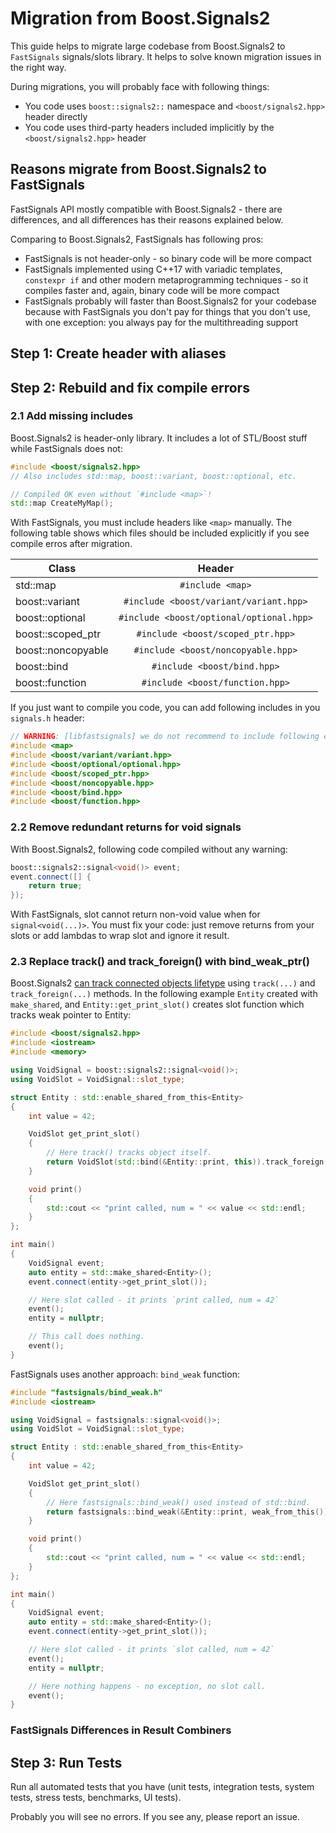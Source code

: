 # Migration from Boost.Signals2

This guide helps to migrate large codebase from Boost.Signals2 to `FastSignals` signals/slots library. It helps to solve known migration issues in the right way.

During migrations, you will probably face with following things:

* You code uses `boost::signals2::` namespace and `<boost/signals2.hpp>` header directly
* You code uses third-party headers included implicitly by the `<boost/signals2.hpp>` header

## Reasons migrate from Boost.Signals2 to FastSignals

FastSignals API mostly compatible with Boost.Signals2 - there are differences, and all differences has their reasons explained below.

Comparing to Boost.Signals2, FastSignals has following pros:

* FastSignals is not header-only - so binary code will be more compact
* FastSignals implemented using C++17 with variadic templates, `constexpr if` and other modern metaprogramming techniques - so it compiles faster and, again, binary code will be more compact
* FastSignals probably will faster than Boost.Signals2 for your codebase because with FastSignals you don't pay for things that you don't use, with one exception: you always pay for the multithreading support

## Step 1: Create header with aliases

## Step 2: Rebuild and fix compile errors

### 2.1 Add missing includes

Boost.Signals2 is header-only library. It includes a lot of STL/Boost stuff while FastSignals does not:

```cpp
#include <boost/signals2.hpp>
// Also includes std::map, boost::variant, boost::optional, etc.

// Compiled OK even without `#include <map>`!
std::map CreateMyMap();
```

With FastSignals, you must include headers like `<map>` manually. The following table shows which files should be included explicitly if you see compile erros after migration.

| Class | Header |
|--------------------|:--------------------------------------:|
| std::map | `#include <map>` |
| boost::variant | `#include <boost/variant/variant.hpp>` |
| boost::optional | `#include <boost/optional/optional.hpp>` |
| boost::scoped_ptr | `#include <boost/scoped_ptr.hpp>` |
| boost::noncopyable | `#include <boost/noncopyable.hpp>` |
| boost::bind | `#include <boost/bind.hpp>` |
| boost::function | `#include <boost/function.hpp>` |

If you just want to compile you code, you can add following includes in you `signals.h` header:

```cpp
// WARNING: [libfastsignals] we do not recommend to include following extra headers.
#include <map>
#include <boost/variant/variant.hpp>
#include <boost/optional/optional.hpp>
#include <boost/scoped_ptr.hpp>
#include <boost/noncopyable.hpp>
#include <boost/bind.hpp>
#include <boost/function.hpp>
```

### 2.2 Remove redundant returns for void signals

With Boost.Signals2, following code compiled without any warning:

```cpp
boost::signals2::signal<void()> event;
event.connect([] {
    return true;
});
```

With FastSignals, slot cannot return non-void value when for `signal<void(...)>`. You must fix your code: just remove returns from your slots or add lambdas to wrap slot and ignore it result.

### 2.3 Replace track() and track_foreign() with bind_weak_ptr()

Boost.Signals2 [can track connected objects lifetype](https://www.boost.org/doc/libs/1_55_0/doc/html/signals2/tutorial.html#idp204830936) using `track(...)` and `track_foreign(...)` methods. In the following example `Entity` created with `make_shared`, and `Entity::get_print_slot()` creates slot function which tracks weak pointer to Entity:

```cpp
#include <boost/signals2.hpp>
#include <iostream>
#include <memory>

using VoidSignal = boost::signals2::signal<void()>;
using VoidSlot = VoidSignal::slot_type;

struct Entity : std::enable_shared_from_this<Entity>
{
	int value = 42;

	VoidSlot get_print_slot()
	{
		// Here track() tracks object itself.
		return VoidSlot(std::bind(&Entity::print, this)).track_foreign(shared_from_this());
	}

	void print()
	{
		std::cout << "print called, num = " << value << std::endl;
	}
};

int main()
{
	VoidSignal event;
	auto entity = std::make_shared<Entity>();
	event.connect(entity->get_print_slot());

	// Here slot called - it prints `print called, num = 42`
	event();
	entity = nullptr;

	// This call does nothing.
	event();
}
```

FastSignals uses another approach: `bind_weak` function:

```cpp
#include "fastsignals/bind_weak.h"
#include <iostream>

using VoidSignal = fastsignals::signal<void()>;
using VoidSlot = VoidSignal::slot_type;

struct Entity : std::enable_shared_from_this<Entity>
{
	int value = 42;

	VoidSlot get_print_slot()
	{
		// Here fastsignals::bind_weak() used instead of std::bind.
		return fastsignals::bind_weak(&Entity::print, weak_from_this());
	}

	void print()
	{
		std::cout << "print called, num = " << value << std::endl;
	}
};

int main()
{
	VoidSignal event;
	auto entity = std::make_shared<Entity>();
	event.connect(entity->get_print_slot());

	// Here slot called - it prints `slot called, num = 42`
	event();
	entity = nullptr;

	// Here nothing happens - no exception, no slot call.
	event();
}
```

### FastSignals Differences in Result Combiners

## Step 3: Run Tests

Run all automated tests that you have (unit tests, integration tests, system tests, stress tests, benchmarks, UI tests).

Probably you will see no errors. If you see any, please report an issue.

